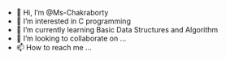 - 👋 Hi, I’m @Ms-Chakraborty
- 👀 I’m interested in C programming
- 🌱 I’m currently learning Basic Data Structures and Algorithm
- 💞️ I’m looking to collaborate on ...
- 📫 How to reach me ...

<!---
Ms-Chakraborty/Ms-Chakraborty is a ✨ special ✨ repository because its `README.md` (this file) appears on your GitHub profile.
You can click the Preview link to take a look at your changes.
--->
